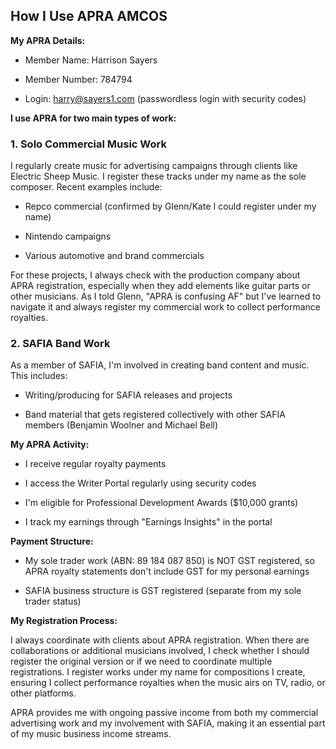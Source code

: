 ## How I Use APRA AMCOS

**My APRA Details:**

- Member Name: Harrison Sayers

- Member Number: 784794

- Login: harry@sayers1.com (passwordless login with security codes)

**I use APRA for two main types of work:**

### **1. Solo Commercial Music Work**

I regularly create music for advertising campaigns through clients like Electric Sheep Music. I register these tracks under my name as the sole composer. Recent examples include:

- Repco commercial (confirmed by Glenn/Kate I could register under my name)

- Nintendo campaigns

- Various automotive and brand commercials

For these projects, I always check with the production company about APRA registration, especially when they add elements like guitar parts or other musicians. As I told Glenn, "APRA is confusing AF" but I've learned to navigate it and always register my commercial work to collect performance royalties.

### **2. SAFIA Band Work**

As a member of SAFIA, I'm involved in creating band content and music. This includes:

- Writing/producing for SAFIA releases and projects

- Band material that gets registered collectively with other SAFIA members (Benjamin Woolner and Michael Bell)

**My APRA Activity:**

- I receive regular royalty payments

- I access the Writer Portal regularly using security codes

- I'm eligible for Professional Development Awards ($10,000 grants)

- I track my earnings through "Earnings Insights" in the portal

**Payment Structure:**

- My sole trader work (ABN: 89 184 087 850) is NOT GST registered, so APRA royalty statements don't include GST for my personal earnings

- SAFIA business structure is GST registered (separate from my sole trader status)

**My Registration Process:**

I always coordinate with clients about APRA registration. When there are collaborations or additional musicians involved, I check whether I should register the original version or if we need to coordinate multiple registrations. I register works under my name for compositions I create, ensuring I collect performance royalties when the music airs on TV, radio, or other platforms.

APRA provides me with ongoing passive income from both my commercial advertising work and my involvement with SAFIA, making it an essential part of my music business income streams.
